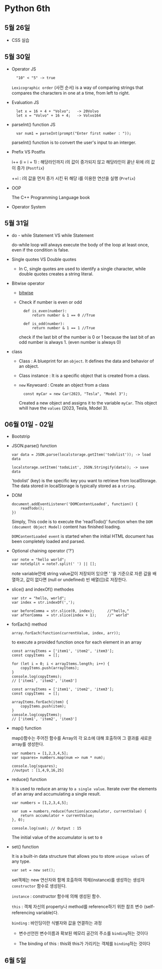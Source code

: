 # Python 6th

## 5월 26일

- CSS 실습
## 5월 30일

- Operator JS

        "10" < "5" -> true

    ```Lexicographic order``` (사전 순서) is a way of comparing strings that compares the characters in one at a time, from left to right.

- Evaluation JS

        let x = 16 + 4 + "Volvo";   -> 20Volvo
        let x = "Volvo" + 16 + 4;   -> Volvo164

- parseInt() function JS

        var num1 = parseInt(prompt("Enter first number : "));
    
    parseInt() function is to convert the user's input to an interger.

- Prefix VS Postfix
    
    i++ (i = i + 1) : 해당라인까지 i의 값이 증가되지 않고 해당라인이 끝난 뒤에 i의 값이 증가 (```Postfix```)

    ++i : i의 값을 먼저 증가 시킨 뒤 해당 i를 이용한 연산을 실행 (```Prefix```)

- OOP

    The C++ Programming Language book

- Operator System

## 5월 31일

- do - while Statement VS while Statement

    do-while loop will always execute the body of the loop at least once, even if the condition is false.

- Single quotes VS Double quotes

    - In C, single quotes are used to identify a single character, while double quotes creates a string literal.

- Bitwise operator

    - [bitwise](https://www.programiz.com/c-programming/bitwise-operators)

    - Check if number is even or odd
    
            def is_even(number):
                return number & 1 == 0 //True

            def is_odd(number):
                return number & 1 == 1 //True
    
        check if the last bit of the number is 0 or 1 because the last bit of an odd number is always 1. (even number is always 0)

- class 

    - Class : A blueprint for an ```object```. It defines the data and behavior of an object.

    - Class instance : It is a specific object that is created from a class. 

    - ```new``` Keywoard : Create an object from a class

            const myCar = new Car(2023, "Tesla", "Model 3");
            
        Created a new object and assigns it to the variable ```myCar```. This object whill have the ```values``` (2023, Tesla, Model 3).


## 06월 01일 - 02일

- Bootstrip

- JSON.parse() function

    ```
    var data = JSON.parse(localstorage.getItem('todolist')); -> load data

    localstorage.setItem('todoList', JSON.Stringify(data)); -> save data
    ```
    'todolist' (key) is the specific key you want to retrieve from localStorage.
    The data stored in localStorage is typically stored as a ```string```.

- DOM

    ```
    document.addEventListener('DOMContentLoaded', function() {
        readTodo();
    })
    ```
    Simply, This code is to execute the 'readTodo()' function when the ```DOM (document Object Model)``` content has finished loading.

    ```DOMContentLoaded event``` is started when the initial HTML document has been completely loaded and parsed. 

- Optional chaining operator ('?')

    ```
    var note = "hello world";
    var noteSplit = note?.split(' ') || [];
    ```
    note variable안에 string value값이 저장되어 있으면 ' '을 기준으로 자른 값을 배열하고, 값이 없다면 (null or undefined) 빈 배열([])로 저장한다.

- slice() and indexOf() methodes
    ```
    var str = "hello, world";
    var index = str.indexOf(',');

    var beforeComma = str.slice(0, index);      //"hello,"
    var afterComma  = str.slice(index + 1);     //" world"
    ```

- forEach() method

    ```
    array.forEach(function(currentValue, index, arr));
    ```
    to execute a provided function once for each element in an array
    ```
    const arrayItems = ['item1', 'item2', 'item3'];
    const copyItems  = [];
    
    for (let i = 0; i < arrayItems.length; i++) {
        copyItems.push(arrayItems);
    }
    console.log(copyItems);
    // ['item1', 'item2', 'item3']

    const arrayItems = ['item1', 'item2', 'item3'];
    const copyItems  = [];
    
    arrayItems.forEach(item) {
        copyItems.push(item);
    }
    console.log(copyItems);
    // ['item1', 'item2', 'item3']
    ```
    
- map() function

    map()함수는 주어진 함수를 Array의 각 요소에 대해 호출하여 그 결과를 새로운 array를 생성한다.
    ```
    var numbers = [1,2,3,4,5];
    var squares= numbers.map(num => num * num);

    console.log(squares);
    //output : [1,4,9,16,25]
    ```

- reduce() function

    It is used to reduce an array to ```a single value```. Iterate over the elements of an array and accumulating a single result.
    ```
    var numbers = [1,2,3,4,5];

    var sum = numbers.reduce(function(accumulator, currentValue) {
        return accumulator + currentValue;
    }, 0);

    console.log(sum); // Output : 15
    ```
    The initial value of the accumulator is set to ```0```

- set() function

    It is a built-in data structure that allows you to store ```unique values``` of any type.
    ```
    var set = new set();
    ```
    set객체는 new 연산자와 함께 호출하여 객체(instance)를 생성하는 생성자```constructor``` 함수로 생성된다. 

    ```instance``` : constructor 함수에 의해 생성된 함수.
    
    ```this``` : 객체 자신의 property나 method를 reference하기 위한 참조 변수 (self-referencing variable)다. 
    
    ```binding``` : 바인딩이란 식별자와 값을 연결하는 과정
        
    - 변수선언읜 변수이름과 확보된 메모리 공간의 주소를 ```binding```하는 것이다

    - The binding of this : this와 this가 가리키는 객체를 ```binding```하는 것이다


## 6월 5일

    